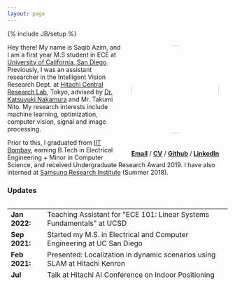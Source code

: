 ```yaml
---
layout: page
---
```

{% include JB/setup %}
<div style="float:right; display: inline-block; position: relative; width: 230px; height: 250px; padding: 5px;">
	<div style="width: 200px; height: 200px; overflow: hidden; border-radius: 50%; margin-left: auto; margin-right: auto;">
		<img style="width: auto; height: 100%;" src="https://avatars0.githubusercontent.com/u/18272074?s=400&u=59209b7d272a1e86a7547e24e29096722a6a0898&v=4">
	</div>
	<div style="width: auto; height: auto; position: absolute; margin-left: 0px; margin-right: 0px; text-align: center; left:0; right:0; bottom: 0">
		<a href="mailto: sazim@ucsd.edu"><b>Email</b></a> / <a href="{{site.url}}/assets/CV/CV_SaqibAzim_public.pdf"><b>CV</b></a> / <a href="https://github.com/saqib1707"><b>Github</b></a> / <a href="https://www.linkedin.com/in/saqib-azim-760632126"><b>LinkedIn</b></a>
	</div>
</div>

Hey there! My name is Saqib Azim, and I am a first year M.S student in ECE at [University of California, San Diego](https://jacobsschool.ucsd.edu/). Previously, I was an assistant researcher in the Intelligent Vision Research Dept. at [Hitachi Central Research Lab](https://www.hitachi.com/rd/index.html), Tokyo, advised by [Dr. Katsuyuki Nakamura](https://jp.linkedin.com/in/katsuyuki-nakamura-19b9bb88) and Mr. Takumi Nito. My research interests include machine learning, optimization, computer vision, signal and image processing.

Prior to this, I graduated from [IIT Bombay](https://www.iitb.ac.in/), earning B.Tech in Electrical Engineering + Minor in Computer Science, and received Undergraduate Research Award 2019. I have also interned at [Samsung Research Institute](https://research.samsung.com/sri-b) (Summer 2018). 

<!-- To get an insight on my professional life so far, you can have a look at my [CV]({{site.url}}/cv/). I’m happy to get in touch at <a href="mailto:{{ site.email }}">{{ site.email }}</a>. -->

<!-- I was advised by [Prof. Debraj Chakraborty](https://www.ee.iitb.ac.in/wiki/faculty/dc) for my undergraduate thesis on optimal pursuer-evader shepherding problem. -->

<!-- In the summer of 2018, I had the oppurtunity to work with [Dr. Shankar M Venkatesan](https://www.linkedin.com/in/shankar-venkatesan-7a849258/) in Advanced Technology Lab at [Samsung Research Institute Bangalore](https://research.samsung.com/sri-b) on blackboard handwriting recognition using smartwatches. In 2017, I worked with Prof. [Subhasis Chaudhuri](https://www.ee.iitb.ac.in/~sc/main/main.html) in the Vision and Image Processing Lab at IIT Bombay on a beautiful and hot research topic of object recognition using Zero Shot Learning (ZSL) where we build models for recognizing unseen class objects (whose training examples the model has not seen during training).<br>

I also joined an on-campus student-driven team, [Innovation Cell](http://www.umiciitb.com/), working in Driverless Cars where I was responsible for handling the vision and machine learning aspects of the driverless car which involved detecting roads, side-lanes, obstacles etc, in different conditions of light (dark night, sunlight as well as partial shadow conditions).<br> -->

<!-- I received my undergraduate degree at [IIT Bombay](http://iitb.ac.in). In the past, I've spent some excellent summers at [Google Brain](https://research.google/teams/brain) (Summer 2020), [Google AI Language](https://ai.google/research/teams/language/) (Summer 2019), [Toyota Technological Institute at Chicago](https://www.ttic.edu/) (Summer 2017) and [Mozilla](https://www.mozilla.org/en-US/) (Summer 2016). -->

<!-- I maintain a list of my publications and research implementations under the [Research]({{ site.url }}/research) tab. To get an insight on my professional life so far, you can have a look at my [CV]({{ site.url }}/cv). I'm happy to get in touch at [kalpesh@cs.umass.edu](mailto:kalpesh@cs.umass.edu). -->

<!-- I [blog]({{ site.url }}/archive) every now and then compiling my personal experiences. Feel free to read a bit [more about me]({{ site.url }}/about)! -->

### Updates

<div style="height:180px;overflow:auto;">
<table>
<col width="100px">
<col width="650px">
<tr><td><b>Jan 2022:</b></td><td>Teaching Assistant for "ECE 101: Linear Systems Fundamentals" at UCSD</td></tr>
<tr><td><b>Sep 2021:</b></td><td>Started my M.S. in Electrical and Computer Engineering at UC San Diego</td></tr>
<tr><td><b>Feb 2021:</b></td><td>Presented: Localization in dynamic scenarios using SLAM at Hitachi Kenron</td></tr>
<tr><td><b>Jul 2020:</b></td><td>Talk at Hitachi AI Conference on Indoor Positioning Systems (<a href="{{site.url}}/assets/pubs/HAIC2020_slides.pdf">slides</a>)</td></tr>
<tr><td><b>Oct 2019:</b></td><td>Joined Intelligent Vision Research Group at <a href="https://www.hitachi.com/rd/index.html">Hitachi Central Research Lab</a> in Tokyo </td></tr>
<tr><td><b>Sep 2019:</b></td><td><a href="https://ieeexplore.ieee.org/document/8970257">Paper</a> on Indoor Distance Estimation using LSTMs over WLAN network accepted at <a href="https://ieeexplore.ieee.org/xpl/conhome/8961320/proceeding">WPNC 2019</a></td></tr>
<tr><td><b>Aug 2019:</b></td><td>Graduated from IIT Bombay, receiving the Undergraduate Research Award</td></tr>
<tr><td><b>Jan 2019:</b></td><td>Teaching Assistant for Signals and Systems (EE 210) at <a href="https://www.iitb.ac.in">IIT Bombay</a></td></tr>
<tr><td><b>Jul 2018:</b></td><td>Successfully completed internship at <a href="https://research.samsung.com/sri-b">Samsung Research Institute</a> in Bengaluru</td></tr>
	<!-- <a href="https://www.cics.umass.edu/grads/phd-portfolio">PhD candidacy</a> with distinction!</td></tr> -->
<!-- <tr><td><b>Sep 2020:</b></td><td>new <a href="https://arxiv.org/abs/2010.05700">paper</a> on paraphrasing for unsupervised style transfer to appear at EMNLP 2020. Check out a live demo and the codebase <a href="http://style.cs.umass.edu">here</a>.</td></tr> -->
<!-- <tr><td><b>Sep 2020:</b></td><td>I am excited to share a new bird photography webpage! Check the <a href="{{ site.url }}/birding">Birding</a> tab.</td></tr>
<tr><td><b>Jun 2020:</b></td><td>I was recognized as an <a href="https://www.aclweb.org/anthology/2020.acl-main.0.pdf#page=25">outstanding reviewer</a> for ACL 2020!</td></tr>
<tr><td><b>May 2020:</b></td><td>started my summer internship at <a href="https://research.google/teams/brain/">Google Brain</a>, where I will be working with <a href="https://sites.google.com/site/royaurko">Aurko Roy</a></td></tr>
<tr><td><b>Apr 2020:</b></td><td>new <a href="http://www.cleverhans.io/2020/04/06/stealing-bert.html">blogpost</a> with <a href="https://www.papernot.fr">Nicolas Papernot</a> on our ICLR 2020 paper on model extraction attacks on BERT.</td></tr>
<tr><td><b>Jan 2020:</b></td><td>I am co-organizing the <a href="https://umass-mlfl.github.io/">Machine Learning and Friends Lunch</a> at UMass Amherst with Neha Nayak Kennard. If you have speaker recommendations, fill them <a href="https://docs.google.com/forms/d/e/1FAIpQLSe2gqWTn4UXWqxbuLB1EPcuLBO7hP3aXh-ZluMvJsxL-hHI2Q/viewform">here</a>!</td></tr>
<tr><td><b>Dec 2019:</b></td><td> new <a href="https://arxiv.org/abs/1910.12366">paper</a> on model extraction attacks on BERT-based models to appear at ICLR 2020.</td></tr>
<tr><td><b>Oct 2019:</b></td><td> new <a href="https://blog.nelsonliu.me/2019/10/24/student-perspectives-on-applying-to-nlp-phd-programs/">blog</a> surveying twelve recent NLP PhD applicants on the graduate school admission process! Also an <a href="https://www.insightiitb.org/umass-amherst-kalpesh-krishna-univ-series/">Insight IITB article</a> on my personal experience.</td></tr>
<tr><td><b>Aug 2019:</b></td><td> lightning talk at the <a href="https://medium.com/ai2-blog/2019-allennlp-summit-c954d258f819">AllenNLP Summit 2019</a> on using AllenNLP for education. Check out the AllenNLP homework I designed for our grad NLP class <a href="https://github.com/martiansideofthemoon/allennlp-probe-hw">here</a>!</td></tr>
<tr><td><b>Jul 2019:</b></td><td> presented papers on <a href="https://arxiv.org/abs/1906.02622">QA generation</a> and <a href="https://arxiv.org/abs/1906.02780">faster transformer decoding</a> at ACL 2019. Check out our <a href="http://squash.cs.umass.edu/">web demo</a> on hierarchical QA generation!</td></tr>
<tr><td><b>Jul 2019:</b></td><td> awarded the <a href="http://www.acl2019.org/EN/student-scholarship-applications-volunteers.xhtml">ACL 2019 Student Scholarship</a> and the <a href="https://www.cics.umass.edu/support#lesser">Victor Lesser Graduate Scholarship</a></td></tr>
<tr><td><b>Jun 2019:</b></td><td> <a href="http://purvaten.github.io/">Purva Tendulkar</a> won the <a href="https://twitter.com/jmacunha/status/1142184529026662400"><i>Best Presentation Award</i></a> for our <a href="https://arxiv.org/abs/1903.07820">paper</a> in ICCC 2019!</td></tr>
<tr><td><b>Apr 2019:</b></td><td> talk at the UMass <a href="https://ds.cs.umass.edu/news-events/events/data-science-research-symposium-2019">Data Science Research Symposium 2019</a></td></tr>
<tr><td><b>Apr 2019:</b></td><td> new <a href="https://arxiv.org/abs/1903.07820">paper</a> on thematic doodle generation to appear in <a href="http://www.computationalcreativity.net/iccc2019/">ICCC 2019</a></td></tr>
<tr><td><b>Nov 2018:</b></td><td> presented <a href="https://arxiv.org/abs/1808.07733">paper</a> on logic rules for sentiment classification at EMNLP 2018 (<a href="assets/emnlp-2018.pdf">slides</a>)</td></tr>
<tr><td><b>Sep 2018:</b></td><td> started my PhD in Computer Science at UMass Amherst</td></tr>
<tr><td><b>Jul 2018:</b></td><td> new <a href="https://arxiv.org/abs/1807.06234">preprint</a> on hierarchical multitask learning for speech recognition</td></tr>
<tr><td><b>Jun 2018:</b></td><td> new blogs on <a href="2018/05/29/grad-resources.html">grad resources</a>, <a href="2018/06/04/cs-opportunities.html">IIT Bombay CS opportunities</a> and <a href="2018/06/05/crowd-sourcing.html">crowdsourcing</a></td></tr>
<tr><td><b>Apr 2018:</b></td><td> presented <a href="https://arxiv.org/abs/1710.10398">paper</a> on CNNs for end-to-end speech recognition at ICASSP 2018 (<a href="https://sigport.org/sites/default/files/docs/study-convolutional-encoders.pdf">poster</a>)</td></tr> -->